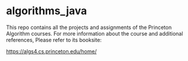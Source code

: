 # algorithms_java
This repo contains all the projects and assignments of the Princeton Algorithm courses. For more information about the course and additional references, Please refer to its booksite:

https://algs4.cs.princeton.edu/home/
